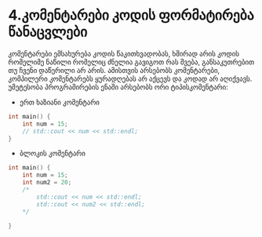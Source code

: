 # 4.კომენტარები კოდის ფორმატირება წანაცვლები

კომენტარები ემსახურება კოდის წაკითხვადობას, ხშირად არის კოდის რომელიმე ნაწილი
რომელიც ძნელია გავიგოთ რას შვება, განსაკუთრებით თუ ჩვენი დაწერილი არ არის.
ამისთვის არსებობს კომენტარები, კომპილერი კომენტარებს ყურადღებას არ 
აქცევს და კოდად არ აღიქვავს. 
უმეტესობა პროგრამირების ენაში არსებობს ორი ტიპისკომენტარი:

- ერთ ხაზიანი კომენტარი
```cpp
int main() {
    int num = 15;
    // std::cout << num << std::endl;
}
```

- ბლოკის კომენტარი
```cpp
int main() {
    int num = 15;
    int num2 = 20;
    /*
        std::cout << num << std::endl;
        std::cout << num2 << std::endl;
    */

}
```
